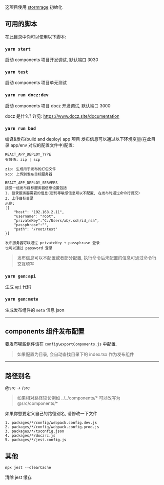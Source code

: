 这项目使用 [stormrage](https://github.com/gmsoft-happyCoding/stormrage) 初始化

## 可用的脚本

在此目录中你可以使用以下脚本:

### `yarn start`

启动 components 项目开发调试, 默认端口 3030

### `yarn test`

启动 components 项目单元测试

### `yarn run docz:dev`

启动 components 项目 docz 开发调试, 默认端口 3000

docz 是什么? 详见: https://www.docz.site/documentation

### `yarn run bad`

编译&发布(build and deploy) app 项目
发布信息可以通过以下环境变量(在此目录 app/env 对应的配置文件中)配置:

```
REACT_APP_DEPLOY_TYPE
有效值: zip | scp

zip: 生成用于发布的打包文件
scp: 上传到发布目标服务器
```

```
REACT_APP_DEPLOY_SERVERS
接受一组发布目标服务器信息设置包括
1. 登录服务器需要的信息(密码等敏感信息可以不配置, 在发布时通过命令行提交)
2. 上传目标目录
示例:
[{
    "host": "192.168.2.11",
    "username": "root",
    "privateKey":"C:/Users/xb/.ssh/id_rsa",
    "passphrase":"",
    "path": "/root/test"
}]

发布服务器可以通过 privateKey + passphrase 登录
也可以通过 password 登录
```

> 发布信息可以不配置或者部分配置, 执行命令后未配置的信息可通过命令行交互填写

### `yarn gen:api`

生成 `api` 代码

### `yarn gen:meta`

生成发布组件的 `meta` 信息 json

---

## components 组件发布配置

要发布哪些组件请在 `config\exportComponents.js`
中配置.

> 如果配置为目录, 会自动查找目录下的 index.tsx 作为发布组件

---

## 路径别名

@src -> /src

> 如果相对路径较长例如 ../../components/\* 可以改写为 @src/components/\*

如果你想要定义自己的路径别名, 请修改一下文件

```
1. packages/*/config/webpack.config.dev.js
2. packages/*/config/webpack.config.prod.js
3. packages/*/tsconfig.json
4. packages/*/doczrc.js
5. packages/*/jest.config.js
```

## 其他

`npx jest --clearCache`

清除 jest 缓存

